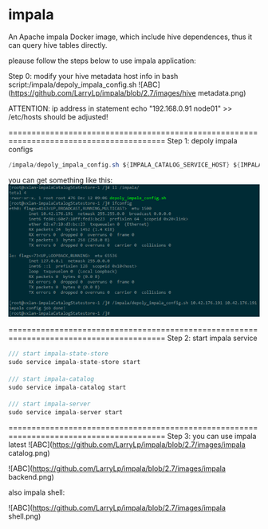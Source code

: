 # impala
An Apache impala Docker image, which include hive dependences, thus it can query hive tables directly.

pleause follow the steps below to use impala application:

Step 0: modify your hive metadata host info in bash script:/impala/depoly_impala_config.sh
![ABC](https://github.com/LarryLp/impala/blob/2.7/images/hive metadata.png)

ATTENTION: ip address in statement echo "192.168.0.91 node01" >> /etc/hosts should be adjusted!

========================================================================================
Step 1: depoly impala configs
```java  
/impala/depoly_impala_config.sh ${IMPALA_CATALOG_SERVICE_HOST} ${IMPALA_STATE_STORE_HOST}
```

you can get something like this:
![ABC](https://github.com/LarryLp/impala/blob/2.7/images/depoly_impala_config.png) 

========================================================================================
Step 2: start impala service

```java
/// start impala-state-store
sudo service impala-state-store start

/// start impala-catalog
sudo service impala-catalog start

/// start impala-server
sudo service impala-server start
```
========================================================================================
Step 3: you can use impala latest
![ABC](https://github.com/LarryLp/impala/blob/2.7/images/impala catalog.png)

![ABC](https://github.com/LarryLp/impala/blob/2.7/images/impala backend.png)

also impala shell:

![ABC](https://github.com/LarryLp/impala/blob/2.7/images/impala shell.png)
